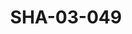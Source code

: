 ---
pid: SHA-03-049
title: SHA-03-049
language: en
original_label: 
rights: Sharhabil Ahmed
location_of_original: Sharhabil Ahmed
photographer_or_studio: 
scanned_from: photograph 6.6 by 12.2
_date: early 2000s
location: Egypt, Cairo
description: advertisement for Sharhabil Ahmed concert
additional_notes: 
permission_display: 'yes'
on_server: 'no'
on_website: 'no'
permalink: /photopages/en/SHA-03-049.html
layout: photo-page
---